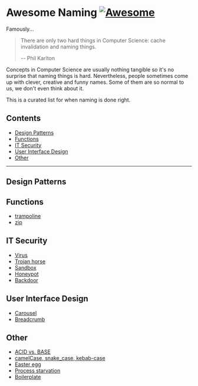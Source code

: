 # Awesome Naming [![Awesome](https://awesome.re/badge.svg)](https://awesome.re)

Famously...

> There are only two hard things in Computer Science: cache invalidation and naming things.
> 
> -- Phil Karlton

Concepts in Computer Science are usually nothing tangible so it's no surprise that naming things is hard.
Nevertheless, people sometimes come up with clever, creative and funny names.
Some of them are so normal to us, we don't even think about it.

This is a curated list for when naming is done right.

## Contents 

- [Design Patterns](#design-patterns)
- [Functions](#functions)
- [IT Security](#it-security)
- [User Interface Design](#user-interface-design)
- [Other](#other)

---

## Design Patterns

## Functions

- [trampoline](https://clojuredocs.org/clojure.core/trampoline) 
- [zip](https://hackage.haskell.org/package/base-4.12.0.0/docs/Prelude.html#v:zip)

## IT Security

- [Virus](https://en.wikipedia.org/wiki/Computer_virus)
- [Trojan horse](https://en.wikipedia.org/wiki/Trojan_horse_(computing))
- [Sandbox](https://en.wikipedia.org/wiki/Sandbox_(computer_security))
- [Honeypot](https://en.wikipedia.org/wiki/Honeypot_(computing))
- [Backdoor](https://en.m.wikipedia.org/wiki/Backdoor_(computing))

## User Interface Design

- [Carousel](https://www.nngroup.com/articles/designing-effective-carousels/)
- [Breadcrumb](https://en.wikipedia.org/wiki/Breadcrumb_(navigation))

## Other

- [ACID vs. BASE](https://en.wikipedia.org/wiki/CAP_theorem)
- [camelCase, snake_case, kebab-case](https://en.wikipedia.org/wiki/Letter_case#Special_case_styles)
- [Easter egg](https://en.wikipedia.org/wiki/Easter_egg_(media))
- [Process starvation](https://en.wikipedia.org/wiki/Starvation_(computer_science))
- [Boilerplate](https://en.wikipedia.org/wiki/Boilerplate_code)
